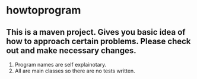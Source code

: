 # howtoprogram

This is a maven project. Gives you basic idea of how to approach certain problems. Please check out and make necessary changes. 
-------------------------------------------------------------------------------------------------------------------------------
1. Program names are self explainotary. 
2. All are main classes so there are no tests written. 
